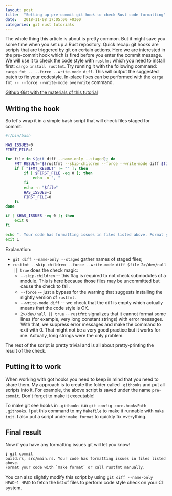 ```yaml
---
layout: post
title:  "Setting up pre-commit git hook to check Rust code formatting"
date:   2018-11-08 17:05:00 +0300
categories: git rust tutorials
---
```


The whole thing this article is about is pretty common. But it might save you
some time when you set up a Rust repository. Quick recap: git hooks are scripts
that are triggered by git on certain actions. Here we are interested in
the pre-commit hook which is fired before you enter the commit message. We will
use it to check the code style with `rustfmt` which you need to install first:
`cargo install rustfmt`. Try running it with the following command:
`cargo fmt -- --force --write-mode diff`. This will output the suggested patch
to fix your codestyle. In-place fixes can be performed with the
`cargo fmt -- --force --write-mode overwrite` command.

[Github Gist with the materials of this tutorial](https://gist.github.com/eugene-babichenko/ca9645fa8b579b9c56668f7b0eb74095)

## Writing the hook

So let's wrap it in a simple bash script that will check files staged for
commit:

```bash
#!/bin/bash

HAS_ISSUES=0
FIRST_FILE=1

for file in $(git diff --name-only --staged); do
    FMT_RESULT="$(rustfmt --skip-children --force --write-mode diff $file 2>/dev/null || true)"
    if [ "$FMT_RESULT" != "" ]; then
        if [ $FIRST_FILE -eq 0 ]; then
            echo -n ", "
        fi  
        echo -n "$file"
        HAS_ISSUES=1
        FIRST_FILE=0
    fi
done

if [ $HAS_ISSUES -eq 0 ]; then
    exit 0
fi

echo ". Your code has formatting issues in files listed above. Format your code with \`make format\` or call rustfmt manually."
exit 1
```

Explanation:

- `git diff --name-only --staged` gather names of staged files;
- `rustfmt --skip-children --force --write-mode diff $file 2>/dev/null || true`
  does the check magic:
  - `--skip-children` -- this flag is required to not check submodules of a
    module. This is here because those files may be uncommitted but cause the
    check to fail.
  - `--force` -- just a bypass for the warning that suggests installing the
    nightly version of `rustfmt`.
  - `--write-mode diff` -- we check that the diff is empty which actually means
    that the code style is OK.
  - `2>/dev/null || true` -- `rustfmt` signalizes that it cannot format some
    lines (for example, very long constant strings) with error messages. With
    that, we suppress error messages and make the command to exit with 0. That
    might not be a very good practice but it works for me. Actually, long
    strings were the only problem.

The rest of the script is pretty trivial and is all about pretty-printing the
result of the check.

## Putting it to work

When working with got hooks you need to keep in mind that you need to share
them. My approach is to create the folder called `.githooks` and put all scripts
into it. For example, the above script is saved under the name `pre-commit`.
Don't forget to make it executable!

To make git see hooks in `.githooks` run `git config core.hooksPath .githooks`.
I put this command to my `Makefile` to make it runnable with `make init`. I also
put a script under `make format` to quickly fix everything.

## Final result

Now if you have any formatting issues git will let you know!

```
❯ git commit
build.rs, src/main.rs. Your code has formatting issues in files listed above.
Format your code with `make format` or call rustfmt manually.
```

You can also slightly modify this script by using
`git diff --name-only HEAD~1 HEAD` to fetch the list of files to perform code
style check on your CI system.
